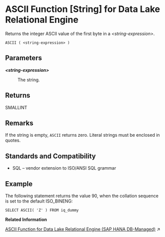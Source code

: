 <!-- loioa533e3a684f21015a2a0af73e4a9ad1c -->

# ASCII Function \[String\] for Data Lake Relational Engine

Returns the integer ASCII value of the first byte in a *<string-expression\>*.



```
ASCII ( <string-expression> )
```



<a name="loioa533e3a684f21015a2a0af73e4a9ad1c__ASCII_parm1"/>

## Parameters


<dl>
<dt><b>

*<string-expression\>*

</b></dt>
<dd>

The string.



</dd>
</dl>



<a name="loioa533e3a684f21015a2a0af73e4a9ad1c__ASCII_returns1"/>

## Returns

SMALLINT



<a name="loioa533e3a684f21015a2a0af73e4a9ad1c__ASCII_remarks1"/>

## Remarks

If the string is empty, `ASCII` returns zero. Literal strings must be enclosed in quotes.



<a name="loioa533e3a684f21015a2a0af73e4a9ad1c__ASCII_standards1"/>

## Standards and Compatibility

-   SQL – vendor extension to ISO/ANSI SQL grammar



<a name="loioa533e3a684f21015a2a0af73e4a9ad1c__ASCII_examples1"/>

## Example

The following statement returns the value 90, when the collation sequence is set to the default ISO\_BINENG:

```
SELECT ASCII( 'Z' ) FROM iq_dummy
```

**Related Information**  


[ASCII Function for Data Lake Relational Engine (SAP HANA DB-Managed)](https://help.sap.com/viewer/a898e08b84f21015969fa437e89860c8/2023_2_QRC/en-US/554cede3499a4ef98a05be128493031f.html "Returns the integer ASCII value of the first byte in a string-expression.") :arrow_upper_right:


